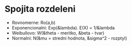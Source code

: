 # Spojita rozdeleni

- Rovnomerne: Ro(a,b)
- Exponencionalni: Exp(&lambda). E(X) = 1/&lambda
- Weibullovo: W(&theta - meritko, &beta - tvar)
- Normalni: N(&mu = stredni hodnota, &sigma^2 - rozptyl)
